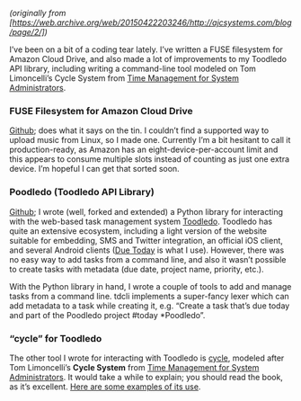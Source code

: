 <!--
.. title: Neat new software I’ve written recently
.. slug: neat-new-software
.. date: 2011-11-13 12:00:00 UTC-07:00
.. tags: 
.. category: code
.. link: 
.. description: 
.. type: text
-->

_(originally from [https://web.archive.org/web/20150422203246/http://ajcsystems.com/blog/page/2/])_

I’ve been on a bit of a coding tear lately. I’ve written a FUSE filesystem for Amazon Cloud Drive, and also made a lot of improvements to my Toodledo API library, including writing a command-line tool modeled on Tom Limoncelli’s Cycle System from [Time Management for System Administrators](http://www.amazon.com/Management-System-Administrators-Thomas-Limoncelli/dp/0596007833).

### FUSE Filesystem for Amazon Cloud Drive

[Github](https://github.com/handyman5/acd_fuse "Github"); does what it says on the tin. I couldn’t find a supported way to upload music from Linux, so I made one. Currently I’m a bit hesitant to call it production-ready, as Amazon has an eight-device-per-account limit and this appears to consume multiple slots instead of counting as just one extra device. I’m hopeful I can get that sorted soon.

### Poodledo (Toodledo API Library)

[Github](https://github.com/handyman5/poodledo "Github"); I wrote (well, forked and extended) a Python library for interacting with the web-based task management system [Toodledo](http://www.toodledo.com/). Toodledo has quite an extensive ecosystem, including a light version of the website suitable for embedding, SMS and Twitter integration, an official iOS client, and several Android clients ([Due Today](https://web.archive.org/web/20150422203246/http://www.lakeridgesoftware.com/products/android/DueToday/) is what I use). However, there was no easy way to add tasks from a command line, and also it wasn’t possible to create tasks with metadata (due date, project name, priority, etc.).

With the Python library in hand, I wrote a couple of tools to add and manage tasks from a command line. tdcli implements a super-fancy lexer which can add metadata to a task while creating it, e.g. “Create a task that’s due today and part of the Poodledo project #today \*Poodledo”.

### “cycle” for Toodledo

The other tool I wrote for interacting with Toodledo is [cycle](https://github.com/handyman5/poodledo/blob/master/README-cycle.markdown), modeled after Tom Limoncelli’s **Cycle System** from [Time Management for System Administrators](http://www.amazon.com/Management-System-Administrators-Thomas-Limoncelli/dp/0596007833). It would take a while to explain; you should read the book, as it’s excellent. [Here are some examples of its use](https://github.com/handyman5/poodledo/blob/master/README-cycle.markdown).
